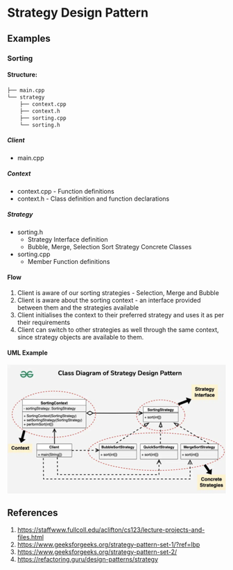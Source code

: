 # Strategy Design Pattern

## Examples

### Sorting

#### Structure:
```
├── main.cpp
└── strategy
    ├── context.cpp
    ├── context.h
    ├── sorting.cpp
    └── sorting.h
```

##### Client 
- main.cpp

##### Context 
- context.cpp - Function definitions
- context.h - Class definition and function declarations

##### Strategy
- sorting.h
    - Strategy Interface definition
    - Bubble, Merge, Selection Sort Strategy Concrete Classes
- sorting.cpp
    - Member Function definitions

#### Flow

1. Client is aware of our sorting strategies - Selection, Merge and Bubble
2. Client is aware about the sorting context - an interface provided between them and the strategies available
3. Client initialises the context to their preferred strategy and uses it as per their requirements
4. Client can switch to other strategies as well through the same context, since strategy objects are available to them.

#### UML Example
![UML Coffee](../../imgs/uml-sorting.png)


## References

1. https://staffwww.fullcoll.edu/aclifton/cs123/lecture-projects-and-files.html
2. https://www.geeksforgeeks.org/strategy-pattern-set-1/?ref=lbp
3. https://www.geeksforgeeks.org/strategy-pattern-set-2/
4. https://refactoring.guru/design-patterns/strategy